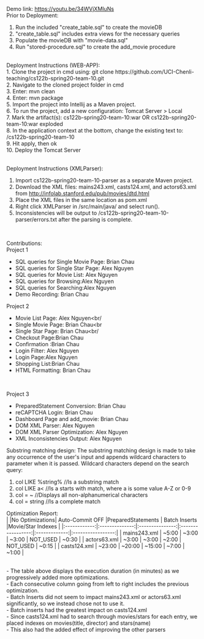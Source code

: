 Demo link: https://youtu.be/34WVjXMIuNs <br/>
Prior to Deployment:
1. Run the included "create_table.sql" to create the movieDB<br/>
2. "create_table.sql" includes extra views for the necessary queries<br/>
3. Populate the movieDB with "movie-data.sql"<br/>
4. Run "stored-procedure.sql" to create the add_movie procedure <br/>
<br/>
Deployment Instructions (WEB-APP): <br/>
1. Clone the project in cmd using: git clone https://github.com/UCI-Chenli-teaching/cs122b-spring20-team-10.git <br/>
2. Navigate to the cloned project folder in cmd <br/>
3. Enter: mvn clean <br/>
4. Enter: mvn package <br/>
5. Import the project into Intellij as a Maven project. <br/>
6. To run the project, add a new configuration: Tomcat Server > Local <br/>
7. Mark the artifact(s): cs122b-spring20-team-10:war OR cs122b-spring20-team-10:war exploded <br/>
8. In the application context at the bottom, change the existing text to: /cs122b-spring20-team-10 <br/>
9. Hit apply, then ok <br/>
10. Deploy the Tomcat Server <br/>
<br/>

Deployment Instructions (XMLParser): <br/>
1. Import cs122b-spring20-team-10-parser as a separate Maven project.
2. Download the XML files: mains243.xml, casts124.xml, and actors63.xml from http://infolab.stanford.edu/pub/movies/dtd.html <br/>
3. Place the XML files in the same location as pom.xml <br/>
4. Right click XMLParser in /src/main/java/ and select run(). <br/>
5. Inconsistencies will be output to /cs122b-spring20-team-10-parser/errors.txt after the parsing is complete. <br/>
<br/>

Contributions:<br/>
Project 1 <br/>
  - SQL queries for Single Movie Page: Brian Chau<br/>
  - SQL queries for Single Star Page: Alex Nguyen<br/>
  - SQL queries for Movie List: Alex Nguyen<br/>
  - SQL queries for Browsing:Alex Nguyen<br/>
  - SQL queries for Searching:Alex Nguyen<br/>
  - Demo Recording: Brian Chau<br/>
  
Project 2 <br/>
  - Movie List Page: Alex Nguyen<br/
  - Single Movie Page: Brian Chau<br
  - Single Star Page: Brian Chau<br/
  - Checkout Page:Brian Chau<br/>
  - Confirmation :Brian Chau<br/>
  - Login Filter: Alex Nguyen<br/>
  - Login Page:Alex Nguyen<br/>
  - Shopping List:Brian Chau<br/>
  - HTML Formatting: Brian Chau<br/>
<br/>

Project 3 <br/>
  - PreparedStatement Conversion: Brian Chau <br/>
  - reCAPTCHA Login: Brian Chau <br/>
  - Dashboard Page and add_movie: Brian Chau <br/>
  - DOM XML Parser: Alex Nguyen <br/>
  - DOM XML Parser Optimization: Alex Nguyen <br/>
  - XML Inconsistencies Output: Alex Nguyen <br/>

Substring matching design:
The substring matching design is made to take any occurrence of the user's input and appends wildcard characters to parameter when it is passed. Wildcard characters depend on the search query: <br/>
1. col LIKE %string% //Is a substring match <br/>
2. col LIKE a< 	//Is a starts with match, where a is some value A-Z or 0-9 <br/>
3. col = ~ //Displays all non-alphanumerical characters <br/>
4. col = string //Is a complete match <br/>

Optimization Report: <br/>
|              |No Optimizations| Auto-Commit OFF |PreparedStatements | Batch Inserts |Movie/Star Indexes |
|:------------:|:--------------:|:---------------:|:-----------------:|:-------------:|:-----------------:|
| mains243.xml |      ~5:00     | ~3:00           |       ~3:00       |   NOT_USED    |       ~0:30       |
| actors63.xml  |      ~3:00     | ~3:00           |       ~2:00       |   NOT_USED    |       ~0:15       |
| casts124.xml |      ~23:00    | ~20:00          |       ~15:00      |      ~7:00    |       ~1:00       |

<br/>
  - The table above displays the execution duration (in minutes) as we progressively added more optimizations. <br/>
  - Each consecutive column going from left to right includes the previous optimization. <br/>
  - Batch Inserts did not seem to impact mains243.xml or actors63.xml significantly, so we instead chose not to use it. <br/>
  - Batch inserts had the greatest impact on casts124.xml <br/>
  - Since casts124.xml had to search through movies/stars for each entry, we placed indexes on movies(title, director) and stars(name) <br/>
    - This also had the added effect of improving the other parsers <br/>

